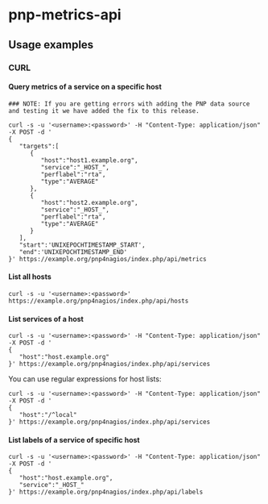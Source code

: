 # pnp-metrics-api
## Usage examples
### CURL
#### Query metrics of a service on a specific host
```
### NOTE: If you are getting errors with adding the PNP data source and testing it we have added the fix to this release.

curl -s -u '<username>:<password>' -H "Content-Type: application/json" -X POST -d '
{
   "targets":[
      {
         "host":"host1.example.org",
         "service":"_HOST_",
         "perflabel":"rta",
         "type":"AVERAGE"
      },
      {
         "host":"host2.example.org",
         "service":"_HOST_",
         "perflabel":"rta",
         "type":"AVERAGE"
      }
   ],
   "start":'UNIXEPOCHTIMESTAMP_START',
   "end":'UNIXEPOCHTIMESTAMP_END'
}' https://example.org/pnp4nagios/index.php/api/metrics
```
#### List all hosts
```
curl -s -u '<username>:<password>' https://example.org/pnp4nagios/index.php/api/hosts
```

#### List services of a host
```
curl -s -u '<username>:<password>' -H "Content-Type: application/json" -X POST -d '
{
   "host":"host.example.org"
}' https://example.org/pnp4nagios/index.php/api/services
```

You can use regular expressions for host lists:

```
curl -s -u '<username>:<password>' -H "Content-Type: application/json" -X POST -d '
{
   "host":"/^local"
}' https://example.org/pnp4nagios/index.php/api/services
```


#### List labels of a service of specific host
```
curl -s -u '<username>:<password>' -H "Content-Type: application/json" -X POST -d '
{
   "host":"host.example.org",
   "service":"_HOST_"
}' https://example.org/pnp4nagios/index.php/api/labels
```
